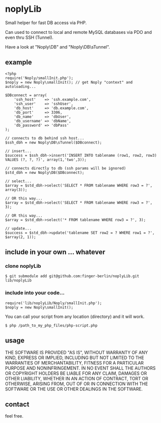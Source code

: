 # noplyLib

Small helper for fast DB access via PHP.

Can used to connect to local and remote MySQL databases via PDO and even thru SSH (Tunnel).

Have a look at "Noply\DB" and "Noply\DB\sTunnel".

## example

    <?php
    require('Noply/smallInit.php');
    $noply = new Noply\smallInit(); // get Noply "context" and autoloading...

    $DBconnect = array(
        'ssh_host'    => 'ssh.example.com',
        'ssh_user'    => 'sshUser',
        'db_host'     => 'db.example.com',
        'db_port'     => 3306,
        'db_name'     => 'dbUser',
        'db_username' => 'dbName',
        'db_password' => 'dbPass'
    );

    // connects to db behind ssh host...
    $ssh_dbh = new Noply\DB\sTunnel($DBconnect);

    // insert...
    $success = $ssh_dbh->insert('INSERT INTO tablename (row1, row2, row3) VALUES (?, ?, ?)', array(1,'two',3));

    // connects directly to db (ssh params will be ignored)
    $std_dbh = new Noply\DB($DBconnect);

    // select...
    $array = $std_dbh->select('SELECT * FROM tablename WHERE row3 = ?', array(3));

    // OR this way...
    $array = $std_dbh->select('SELECT * FROM tablename WHERE row3 = ?', 3);

    // OR this way...
    $array = $std_dbh->select('* FROM tablename WHERE row3 = ?', 3);

    // update...
    $success = $std_dbh->update('tablename SET row2 = ? WHERE row1 = ?', $array(2, 1));

## include in your own ... whatever

### clone noplyLib

    $ git submodule add git@github.com:finger-berlin/noplyLib.git lib/noplyLib

### include into your code...

    require('lib/noplyLib/Noply/smallInit.php');
    $noply = new Noply\smallInit();

You can call your script from any location (directory) and it will work.

    $ php /path_to_my_php_files/php-script.php

## usage

THE SOFTWARE IS PROVIDED "AS IS", WITHOUT WARRANTY OF ANY KIND, EXPRESS OR IMPLIED, INCLUDING BUT NOT LIMITED TO THE WARRANTIES OF MERCHANTABILITY, FITNESS FOR A PARTICULAR PURPOSE AND NONINFRINGEMENT. IN NO EVENT SHALL THE AUTHORS OR COPYRIGHT HOLDERS BE LIABLE FOR ANY CLAIM, DAMAGES OR OTHER LIABILITY, WHETHER IN AN ACTION OF CONTRACT, TORT OR OTHERWISE, ARISING FROM, OUT OF OR IN CONNECTION WITH THE SOFTWARE OR THE USE OR OTHER DEALINGS IN THE SOFTWARE.

## contact

feel free.
